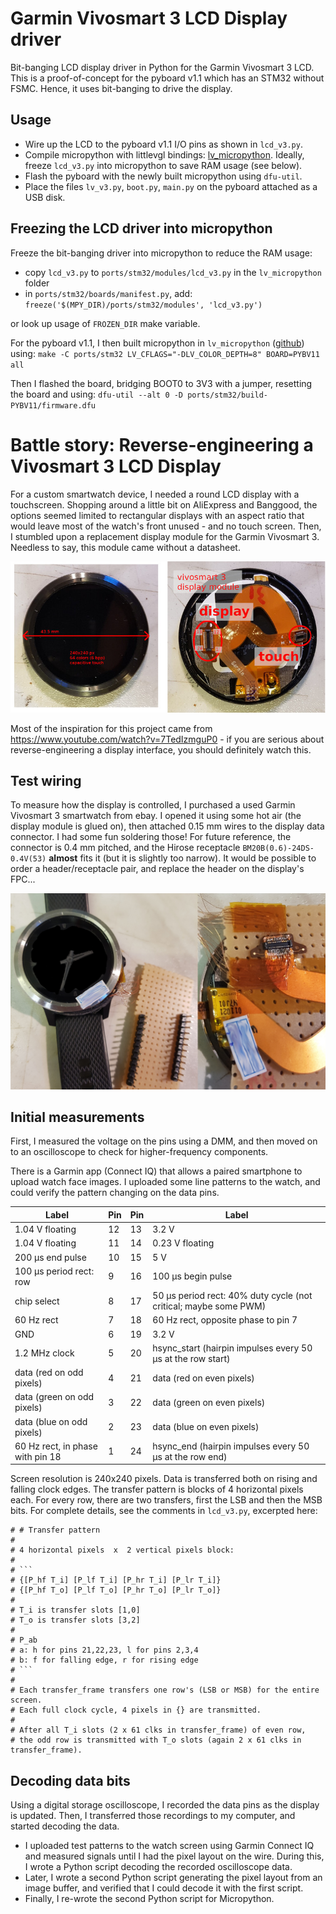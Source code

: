 # Garmin Vivosmart 3 LCD Display driver

Bit-banging LCD display driver in Python for the Garmin Vivosmart 3 LCD. 
This is a proof-of-concept for the pyboard v1.1 which has an STM32 
without FSMC. Hence, it uses bit-banging to drive the display.

## Usage

* Wire up the LCD to the pyboard v1.1 I/O pins as shown in `lcd_v3.py`.
* Compile micropython with littlevgl bindings: [lv_micropython](https://github.com/littlevgl/lv_micropython). Ideally, freeze `lcd_v3.py` into micropython to save RAM usage (see below).
* Flash the pyboard with the newly built micropython using `dfu-util`.
* Place the files `lv_v3.py`, `boot.py`, `main.py` on the pyboard attached as a USB disk.

## Freezing the LCD driver into micropython

Freeze the bit-banging driver into micropython to reduce the RAM usage:

* copy `lcd_v3.py` to `ports/stm32/modules/lcd_v3.py` in the `lv_micropython` folder
* in `ports/stm32/boards/manifest.py`, add:
    `freeze('$(MPY_DIR)/ports/stm32/modules', 'lcd_v3.py')`

or look up usage of `FROZEN_DIR` make variable.

For the pyboard v1.1, I then built micropython in `lv_micropython` ([github](https://github.com/littlevgl/lv_micropython)) using:
`make -C ports/stm32 LV_CFLAGS="-DLV_COLOR_DEPTH=8" BOARD=PYBV11 all`

Then I flashed the board, bridging BOOT0 to 3V3 with a jumper, resetting the board and using:
`dfu-util --alt 0 -D ports/stm32/build-PYBV11/firmware.dfu`

# Battle story: Reverse-engineering a Vivosmart 3 LCD Display

For a custom smartwatch device, I needed a round LCD display with a touchscreen. Shopping around a little bit on AliExpress and Banggood, the options seemed limited to rectangular displays with an aspect ratio that would leave most of the watch's front unused - and no touch screen. Then, I stumbled upon a replacement display module for the Garmin Vivosmart 3. Needless to say, this module came without a datasheet.

![Vivosmart 3 display](img/display_both.jpg)

Most of the inspiration for this project came from https://www.youtube.com/watch?v=7TedIzmguP0 - if you are serious about reverse-engineering a display interface, you should definitely watch this.

## Test wiring

To measure how the display is controlled, I purchased a used Garmin Vivosmart 3 smartwatch from ebay. I opened it using some hot air (the display module is glued on), then attached 0.15 mm wires to the display data connector. I had some fun soldering those! For future reference, the connector is 0.4 mm pitched, and the Hirose receptacle `BM20B(0.6)-24DS-0.4V(53)` **almost** fits it (but it is slightly too narrow). It would be possible to order a header/receptacle pair, and replace the header on the display's FPC...

![Vivosmart 3 display wiring](img/wiring2.jpg)

## Initial measurements

First, I measured the voltage on the pins using a DMM, and then moved on to an oscilloscope to check for higher-frequency components.

There is a Garmin app (Connect IQ) that allows a paired smartphone to upload watch face images. I uploaded some line patterns to the watch, and could verify the pattern changing on the data pins.

Label | Pin | Pin | Label
-------- | -------- | -------- | -----
1.04 V floating | 12 | 13 | 3.2 V
1.04 V floating | 11 | 14 | 0.23 V floating
200 µs end pulse | 10 | 15 | 5 V
100 µs period rect: row | 9 | 16 | 100 µs begin pulse
chip select | 8 | 17 | 50 µs period rect: 40% duty cycle (not critical; maybe some PWM)
60 Hz rect | 7 | 18 | 60 Hz rect, opposite phase to pin 7
GND | 6 | 19 | 3.2 V
1.2 MHz clock | 5 | 20 | hsync_start (hairpin impulses every 50 µs at the row start)
data (red on odd pixels) | 4 | 21 | data (red on even pixels)
data (green on odd pixels) | 3 | 22 | data (green on even pixels)
data (blue on odd pixels) | 2 | 23 | data (blue on even pixels)
60 Hz rect, in phase with pin 18 | 1 | 24 | hsync_end (hairpin impulses every 50 µs at the row end)

Screen resolution is 240x240 pixels. Data is transferred both on rising and falling clock edges. The transfer pattern is blocks of 4 horizontal pixels each. For every row, there are two transfers, first the LSB and then the MSB bits. For complete details, see the comments in `lcd_v3.py`, excerpted here:

```
# # Transfer pattern
#
# 4 horizontal pixels  x  2 vertical pixels block:
#
# ```
# {[P_hf T_i] [P_lf T_i] [P_hr T_i] [P_lr T_i]}
# {[P_hf T_o] [P_lf T_o] [P_hr T_o] [P_lr T_o]}
#
# T_i is transfer slots [1,0]
# T_o is transfer slots [3,2]
#
# P_ab
# a: h for pins 21,22,23, l for pins 2,3,4
# b: f for falling edge, r for rising edge
# ```
#
# Each transfer_frame transfers one row's (LSB or MSB) for the entire screen. 
# Each full clock cycle, 4 pixels in {} are transmitted.
#
# After all T_i slots (2 x 61 clks in transfer_frame) of even row,
# the odd row is transmitted with T_o slots (again 2 x 61 clks in transfer_frame).
```

## Decoding data bits

Using a digital storage oscilloscope, I recorded the data pins as the display is updated. Then, I transferred those recordings to my computer, and started decoding the data.

* I uploaded test patterns to the watch screen using Garmin Connect IQ and measured signals until I had the pixel layout on the wire. During this, I wrote a Python script decoding the recorded oscilloscope data.
* Later, I wrote a second Python script generating the pixel layout from an image buffer, and verified that I could decode it with the first script.
* Finally, I re-wrote the second Python script for Micropython.
